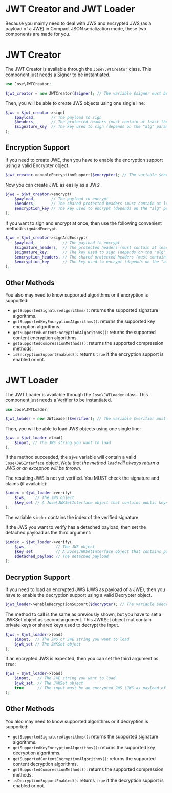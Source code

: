 JWT Creator and JWT Loader
=====================

Because you mainly need to deal with JWS and encrypted JWS (as a payload of a JWE) in Compact JSON serialization mode, these two components are made for you.

# JWT Creator

The JWT Creator is available through the `Jose\JWTCreator` class.
This component just needs a [Signer](Sign.md) to be instantiated.

```php
use Jose\JWTCreator;

$jwt_creator = new JWTCreator($signer); // The variable $signer must be a valid Jose\SignerInterface object
```

Then, you will be able to create JWS objects using one single line:

```php
$jws = $jwt_creator->sign(
    $payload,       // The payload to sign
    $headers,       // The protected headers (must contain at least the "alg" parameter)
    $signature_key  // The key used to sign (depends on the "alg" parameter)
);
```

## Encryption Support

If you need to create JWE, then you have to enable the encryption support using a valid Encrypter object.

```php
$jwt_creator->enableEncryptionSupport($encrypter); // The variable $encrypter must be a valid Jose\EncrypterInterface object
```

Now you can create JWE as easily as a JWS:

```php
$jwe = $jwt_creator->encrypt(
    $payload,       // The payload to encrypt
    $headers,       // The shared protected headers (must contain at least the "alg" and "enc" parameters)
    $encryption_key // The key used to encrypt (depends on the "alg" parameter)
);
```

If you want to sign and encrypt at once, then use the following convenient method: `signAndEncrypt`.

```php
$jwe = $jwt_creator->signAndEncrypt(
    $payload,            // The payload to encrypt
    $signature_headers,  // The protected headers (must contain at least the "alg" parameter)
    $signature_key,      // The key used to sign (depends on the "alg" parameter)
    $encryption_headers, // The shared protected headers (must contain at least the "alg" and "enc" parameters)
    $encryption_key      // The key used to encrypt (depends on the "alg" parameter)
);
```

## Other Methods

You also may need to know supported algorithms or if encryption is supported:

* `getSupportedSignatureAlgorithms()`: returns the supported signature algorithms.
* `getSupportedKeyEncryptionAlgorithms()`: returns the supported key encryption algorithms.
* `getSupportedContentEncryptionAlgorithms()`: returns the supported content encryption algorithms.
* `getSupportedCompressionMethods()`: returns the supported compression methods.
* `isEncryptionSupportEnabled()`: returns `true` if the encryption support is enabled or not.


# JWT Loader

The JWT Loader is available through the `Jose\JWTLoader` class.
This component just needs a [Verifier](Verify.md) to be instantiated.

```php
use Jose\JWTLoader;

$jwt_loader = new JWTLoader($verifier); // The variable $verifier must be a valid Jose\VerifierInterface object
```

Then, you will be able to load JWS objects using one single line:

```php
$jws = $jwt_loader->load(
    $input, // The JWS string you want to load
);
```


If the method succeeded, the `$jws` variable will contain a valid `Jose\JWSInterface` object.
*Note that the method `load` will always return a JWS or an exception will be thrown.*

The resulting JWS is not yet verified. You MUST check the signature and claims (if available):

```php
$index = $jwt_loader->verify(
    $jws,    // The JWS object
    $key_set // A Jose\JWKSetInterface object that contains public keys
);
```

The variable `$index` contains the index of the verified signature 

If the JWS you want to verify has a detached payload, then set the detached payload as the third argument:

```php
$index = $jwt_loader->verify(
    $jws,             // The JWS object
    $key_set          // A Jose\JWKSetInterface object that contains public keys
    $detached_payload // The detached payload
);
```

## Decryption Support

If you need to load an encrypted JWS (JWS as payload of a JWE), then you have to enable the decryption support using a valid Decrypter object.

```php
$jwt_loader->enableDecryptionSupport($decrypter); // The variable $decrypter must be a valid Jose\DecrypterInterface object
```

The method to call is the same as previously shown, but you have to set a JWKSet object as second argument.
This JWKSet object mut contain private keys or shared keys used to decrypt the input.

```php
$jws = $jwt_loader->load(
    $input,  // The JWS or JWE string you want to load
    $jwk_set // The JWKSet object
);
```

If an encrypted JWS is expected, then you can set the third argument as `true`:

```php
$jws = $jwt_loader->load(
    $input,   // The JWE string you want to load
    $jwk_set, // The JWKSet object
    true      // The input must be an encrypted JWS (JWS as payload of a JWE) else an exception will be thrown
);
```

## Other Methods

You also may need to know supported algorithms or if decryption is supported:

* `getSupportedSignatureAlgorithms()`: returns the supported signature algorithms.
* `getSupportedKeyEncryptionAlgorithms()`: returns the supported key decryption algorithms.
* `getSupportedContentEncryptionAlgorithms()`: returns the supported content decryption algorithms.
* `getSupportedCompressionMethods()`: returns the supported compression methods.
* `isDecryptionSupportEnabled()`: returns `true` if the decryption support is enabled or not.
